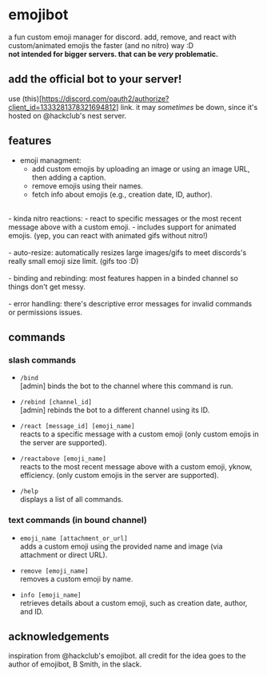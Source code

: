# emojibot
a fun custom emoji manager for discord. add, remove, and react with custom/animated emojis the faster (and no nitro) way :D <br>
**not intended for bigger servers. that can be _very_ problematic.**

## add the official bot to your server!
use (this)[https://discord.com/oauth2/authorize?client_id=1333281378321694812] link. it may _sometimes_ be down, since it's hosted on @hackclub's nest server.

## features
- emoji managment:
  - add custom emojis by uploading an image or using an image URL, then adding a caption.
  - remove emojis using their names. 
  - fetch info about emojis (e.g., creation date, ID, author).<br>
<br>
- kinda nitro reactions:
  - react to specific messages or the most recent message above with a custom emoji.
  - includes support for animated emojis. (yep, you can react with animated gifs without nitro!)<br>
<br>
- auto-resize: automatically resizes large images/gifs to meet discords's really small emoji size limit. (gifs too :D) <br>
<br>
- binding and rebinding: most features happen in a binded channel so things don't get messy.<br>
<br>
- error handling: there's descriptive error messages for invalid commands or permissions issues.

## commands
### slash commands
- `/bind`  
  [admin] binds the bot to the channel where this command is run. 

- `/rebind [channel_id]`  
  [admin] rebinds the bot to a different channel using its ID. 

- `/react [message_id] [emoji_name]`  
  reacts to a specific message with a custom emoji (only custom emojis in the server are supported).

- `/reactabove [emoji_name]`  
  reacts to the most recent message above with a custom emoji, yknow, efficiency. (only custom emojis in the server are supported).

- `/help`  
  displays a list of all commands.

### text commands (in bound channel)

- `emoji_name [attachment_or_url]`  
  adds a custom emoji using the provided name and image (via attachment or direct URL).

- `remove [emoji_name]`  
  removes a custom emoji by name.

- `info [emoji_name]`  
  retrieves details about a custom emoji, such as creation date, author, and ID.

## acknowledgements
inspiration from @hackclub's emojibot. all credit for the idea goes to the author of emojibot, B Smith, in the slack.
 
